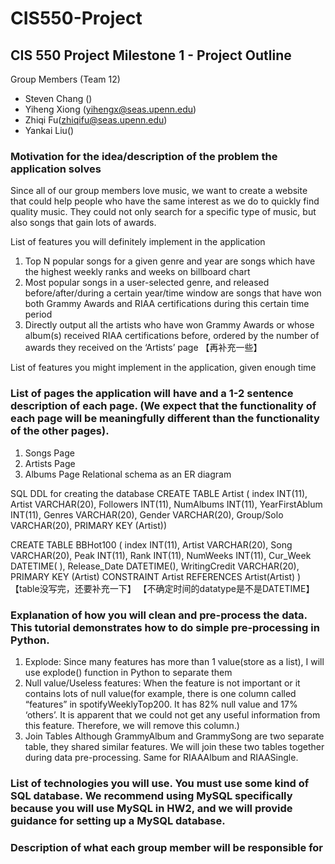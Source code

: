 # CIS550-Project

## CIS 550 Project Milestone 1 - Project Outline

Group Members (Team 12)
- Steven Chang ()
- Yiheng Xiong (yihengx@seas.upenn.edu)
- Zhiqi Fu(zhiqifu@seas.upenn.edu)
- Yankai Liu() 	 		
			

### Motivation for the idea/description of the problem the application solves

Since all of our group members love music, we want to create a website that could help people who have the same interest as we do to quickly find quality music. They could not only search for a specific type of music, but also songs that gain lots of awards.
 							
List of features you will definitely implement in the application
1. Top N popular songs for a given genre and year are songs which have the highest weekly ranks and weeks on billboard chart
2. Most popular songs in a user-selected genre, and released before/after/during a certain year/time window are songs that have won both Grammy Awards and RIAA certifications during this certain time period
3.  Directly output all the artists who have won Grammy Awards or whose album(s) received RIAA certifications before, ordered by the number of awards they received on the ‘Artists’ page
【再补充一些】
 							
List of features you might implement in the application, given enough time
 							
### List of pages the application will have and a 1-2 sentence description of each page. (We expect that the functionality of each page will be meaningfully different than the functionality of the other pages).
1. Songs Page
2. Artists Page
3. Albums Page
Relational schema as an ER diagram
		
SQL DDL for creating the database
CREATE TABLE Artist (
    index INT(11),
    Artist VARCHAR(20),
    Followers INT(11),
    NumAlbums INT(11),
    YearFirstAblum INT(11),
    Genres VARCHAR(20),
    Gender VARCHAR(20),
    Group/Solo VARCHAR(20),
    PRIMARY KEY (Artist))


CREATE TABLE BBHot100 (
    index INT(11),
    Artist VARCHAR(20),
    Song VARCHAR(20),
    Peak INT(11),
    Rank INT(11),
    NumWeeks INT(11),
    Cur_Week DATETIME( ),
    Release_Date DATETIME(),
    WritingCredit VARCHAR(20),
    PRIMARY KEY (Artist)
    CONSTRAINT Artist REFERENCES Artist(Artist) )
【table没写完，还要补充一下】
【不确定时间的datatype是不是DATETIME】
			
### Explanation of how you will clean and pre-process the data. ​This tutorial demonstrates how to do simple pre-processing in Python.

1) Explode:
Since many features has more than 1 value(store as a list), I will use explode() function in Python to separate them
2) Null value/Useless features:
When the feature is not important or it contains lots of null value(for example, there is one column called “features” in spotifyWeeklyTop200. It has 82% null value and 17% ‘others’. It is apparent that we could not get any useful information from this feature. Therefore, we will remove this column.) 
3) Join Tables
Although GrammyAlbum and GrammySong are two separate table, they shared similar features. We will join these two tables together during data pre-processing. Same for RIAAAlbum and RIAASingle.

### List of technologies you will use. You must use some kind of SQL database. We recommend using MySQL specifically because you will use MySQL in HW2, and we will provide guidance for setting up a MySQL database.
 							


### Description of what each group member will be responsible for 
 							
						 					
				
			
		

